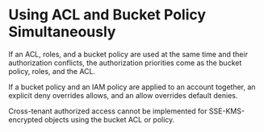 # Using ACL and Bucket Policy Simultaneously<a name="EN-US_TOPIC_0125560247"></a>

If an ACL, roles, and a bucket policy are used at the same time and their authorization conflicts, the authorization priorities come as the bucket policy, roles, and the ACL.

If a bucket policy and an IAM policy are applied to an account together, an explicit deny overrides allows, and an allow overrides default denies.

Cross-tenant authorized access cannot be implemented for SSE-KMS-encrypted objects using the bucket ACL or policy.

